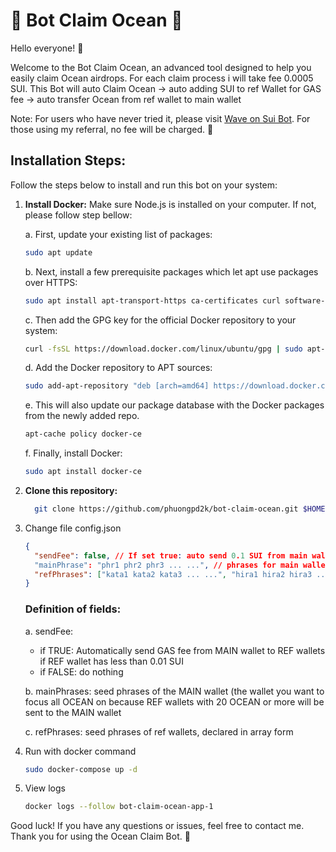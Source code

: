 # 🌊 Bot Claim Ocean 🌊

Hello everyone! 👋

Welcome to the Bot Claim Ocean, an advanced tool designed to help you easily claim Ocean airdrops. For each claim process i will take fee 0.0005 SUI.
This Bot will auto Claim Ocean -> auto adding SUI to ref Wallet for GAS fee -> auto transfer Ocean from ref wallet to main wallet

Note: For users who have never tried it, please visit [Wave on Sui Bot](t.me/waveonsuibot/walletapp?startapp=3831437). For those using my referral, no fee will be charged. 🚀

## Installation Steps:

Follow the steps below to install and run this bot on your system:

1.  **Install Docker:** Make sure Node.js is installed on your computer. If not, please follow step bellow:

    a. First, update your existing list of packages:

    ```bash
    sudo apt update
    ```

    b. Next, install a few prerequisite packages which let apt use packages over HTTPS:

    ```bash
    sudo apt install apt-transport-https ca-certificates curl software-properties-common
    ```

    c. Then add the GPG key for the official Docker repository to your system:

    ```bash
    curl -fsSL https://download.docker.com/linux/ubuntu/gpg | sudo apt-key add -
    ```

    d. Add the Docker repository to APT sources:

    ```bash
    sudo add-apt-repository "deb [arch=amd64] https://download.docker.com/linux/ubuntu focal stable"
    ```

    e. This will also update our package database with the Docker packages from the newly added repo.

    ```bash
    apt-cache policy docker-ce
    ```

    f. Finally, install Docker:

    ```bash
    sudo apt install docker-ce
    ```

2.  **Clone this repository:**

    ```bash
      git clone https://github.com/phuongpd2k/bot-claim-ocean.git $HOME/bot-claim-ocean && cd $HOME/bot-claim-ocean
    ```

3.  Change file config.json

    ```json
    {
      "sendFee": false, // If set true: auto send 0.1 SUI from main wallet to ref wallet if ref have SUI lower than 0.1
      "mainPhrase": "phr1 phr2 phr3 ... ...", // phrases for main wallet
      "refPhrases": ["kata1 kata2 kata3 ... ...", "hira1 hira2 hira3 ... ..."] // phrases for ref wallet
    }
    ```

    ### Definition of fields:

    a. sendFee:

    - if TRUE: Automatically send GAS fee from MAIN wallet to REF wallets if REF wallet has less than 0.01 SUI
    - if FALSE: do nothing

    b. mainPhrases: seed phrases of the MAIN wallet (the wallet you want to focus all OCEAN on because REF wallets with 20 OCEAN or more will be sent to the MAIN wallet

    c. refPhrases: seed phrases of ref wallets, declared in array form

4.  Run with docker command
    ```bash
    sudo docker-compose up -d
    ```
5.  View logs
    ```bash
    docker logs --follow bot-claim-ocean-app-1
    ```

Good luck! If you have any questions or issues, feel free to contact me. Thank you for using the Ocean Claim Bot. 🚀
